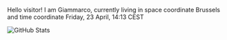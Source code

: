 Hello visitor! I am Giammarco, currently living in space coordinate Brussels and time coordinate Friday, 23 April, 14:13 CEST

![GitHub Stats](https://github-readme-stats.vercel.app/api?username=grcasanova)
